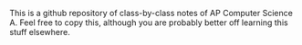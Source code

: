 This is a github repository of class-by-class notes of AP Computer Science A.
Feel free to copy this, although you are probably better off learning this stuff elsewhere.
